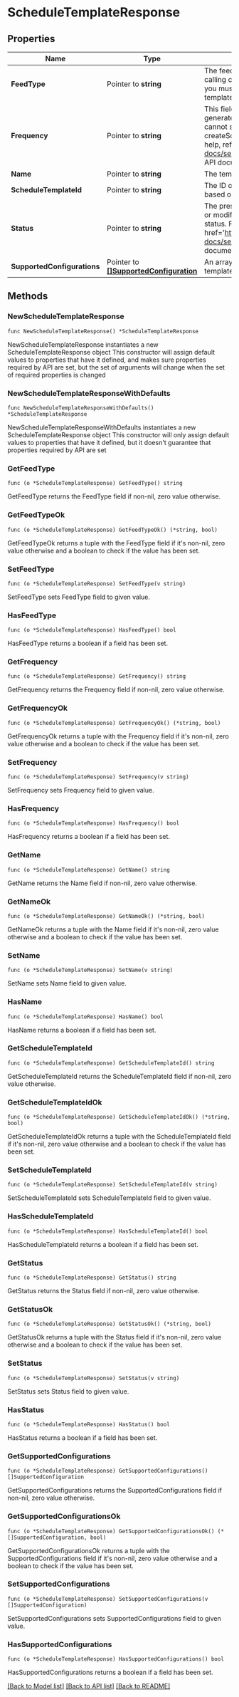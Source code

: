 # ScheduleTemplateResponse

## Properties

Name | Type | Description | Notes
------------ | ------------- | ------------- | -------------
**FeedType** | Pointer to **string** | The feed type of the schedule template. Note: When calling createSchedule and updateSchedule methods you must match the feed type specified by the schedule template (this feedType). | [optional] 
**Frequency** | Pointer to **string** | This field specifies how often the schedule is generated. If set to HALF_HOUR or ONE_HOUR, you cannot set a preferredTriggerHour using createSchedule or updateSchedule. For implementation help, refer to &lt;a href&#x3D;&#39;https://developer.ebay.com/api-docs/sell/feed/types/api:FrequencyEnum&#39;&gt;eBay API documentation&lt;/a&gt; | [optional] 
**Name** | Pointer to **string** | The template name provided by the template. | [optional] 
**ScheduleTemplateId** | Pointer to **string** | The ID of the template. Use this ID to create a schedule based on the properties of this schedule template. | [optional] 
**Status** | Pointer to **string** | The present status of the template. You cannot create or modify a schedule using a template with an INACTIVE status. For implementation help, refer to &lt;a href&#x3D;&#39;https://developer.ebay.com/api-docs/sell/feed/types/api:StatusEnum&#39;&gt;eBay API documentation&lt;/a&gt; | [optional] 
**SupportedConfigurations** | Pointer to [**[]SupportedConfiguration**](SupportedConfiguration.md) | An array of the configuration supported by this template. | [optional] 

## Methods

### NewScheduleTemplateResponse

`func NewScheduleTemplateResponse() *ScheduleTemplateResponse`

NewScheduleTemplateResponse instantiates a new ScheduleTemplateResponse object
This constructor will assign default values to properties that have it defined,
and makes sure properties required by API are set, but the set of arguments
will change when the set of required properties is changed

### NewScheduleTemplateResponseWithDefaults

`func NewScheduleTemplateResponseWithDefaults() *ScheduleTemplateResponse`

NewScheduleTemplateResponseWithDefaults instantiates a new ScheduleTemplateResponse object
This constructor will only assign default values to properties that have it defined,
but it doesn't guarantee that properties required by API are set

### GetFeedType

`func (o *ScheduleTemplateResponse) GetFeedType() string`

GetFeedType returns the FeedType field if non-nil, zero value otherwise.

### GetFeedTypeOk

`func (o *ScheduleTemplateResponse) GetFeedTypeOk() (*string, bool)`

GetFeedTypeOk returns a tuple with the FeedType field if it's non-nil, zero value otherwise
and a boolean to check if the value has been set.

### SetFeedType

`func (o *ScheduleTemplateResponse) SetFeedType(v string)`

SetFeedType sets FeedType field to given value.

### HasFeedType

`func (o *ScheduleTemplateResponse) HasFeedType() bool`

HasFeedType returns a boolean if a field has been set.

### GetFrequency

`func (o *ScheduleTemplateResponse) GetFrequency() string`

GetFrequency returns the Frequency field if non-nil, zero value otherwise.

### GetFrequencyOk

`func (o *ScheduleTemplateResponse) GetFrequencyOk() (*string, bool)`

GetFrequencyOk returns a tuple with the Frequency field if it's non-nil, zero value otherwise
and a boolean to check if the value has been set.

### SetFrequency

`func (o *ScheduleTemplateResponse) SetFrequency(v string)`

SetFrequency sets Frequency field to given value.

### HasFrequency

`func (o *ScheduleTemplateResponse) HasFrequency() bool`

HasFrequency returns a boolean if a field has been set.

### GetName

`func (o *ScheduleTemplateResponse) GetName() string`

GetName returns the Name field if non-nil, zero value otherwise.

### GetNameOk

`func (o *ScheduleTemplateResponse) GetNameOk() (*string, bool)`

GetNameOk returns a tuple with the Name field if it's non-nil, zero value otherwise
and a boolean to check if the value has been set.

### SetName

`func (o *ScheduleTemplateResponse) SetName(v string)`

SetName sets Name field to given value.

### HasName

`func (o *ScheduleTemplateResponse) HasName() bool`

HasName returns a boolean if a field has been set.

### GetScheduleTemplateId

`func (o *ScheduleTemplateResponse) GetScheduleTemplateId() string`

GetScheduleTemplateId returns the ScheduleTemplateId field if non-nil, zero value otherwise.

### GetScheduleTemplateIdOk

`func (o *ScheduleTemplateResponse) GetScheduleTemplateIdOk() (*string, bool)`

GetScheduleTemplateIdOk returns a tuple with the ScheduleTemplateId field if it's non-nil, zero value otherwise
and a boolean to check if the value has been set.

### SetScheduleTemplateId

`func (o *ScheduleTemplateResponse) SetScheduleTemplateId(v string)`

SetScheduleTemplateId sets ScheduleTemplateId field to given value.

### HasScheduleTemplateId

`func (o *ScheduleTemplateResponse) HasScheduleTemplateId() bool`

HasScheduleTemplateId returns a boolean if a field has been set.

### GetStatus

`func (o *ScheduleTemplateResponse) GetStatus() string`

GetStatus returns the Status field if non-nil, zero value otherwise.

### GetStatusOk

`func (o *ScheduleTemplateResponse) GetStatusOk() (*string, bool)`

GetStatusOk returns a tuple with the Status field if it's non-nil, zero value otherwise
and a boolean to check if the value has been set.

### SetStatus

`func (o *ScheduleTemplateResponse) SetStatus(v string)`

SetStatus sets Status field to given value.

### HasStatus

`func (o *ScheduleTemplateResponse) HasStatus() bool`

HasStatus returns a boolean if a field has been set.

### GetSupportedConfigurations

`func (o *ScheduleTemplateResponse) GetSupportedConfigurations() []SupportedConfiguration`

GetSupportedConfigurations returns the SupportedConfigurations field if non-nil, zero value otherwise.

### GetSupportedConfigurationsOk

`func (o *ScheduleTemplateResponse) GetSupportedConfigurationsOk() (*[]SupportedConfiguration, bool)`

GetSupportedConfigurationsOk returns a tuple with the SupportedConfigurations field if it's non-nil, zero value otherwise
and a boolean to check if the value has been set.

### SetSupportedConfigurations

`func (o *ScheduleTemplateResponse) SetSupportedConfigurations(v []SupportedConfiguration)`

SetSupportedConfigurations sets SupportedConfigurations field to given value.

### HasSupportedConfigurations

`func (o *ScheduleTemplateResponse) HasSupportedConfigurations() bool`

HasSupportedConfigurations returns a boolean if a field has been set.


[[Back to Model list]](../README.md#documentation-for-models) [[Back to API list]](../README.md#documentation-for-api-endpoints) [[Back to README]](../README.md)


